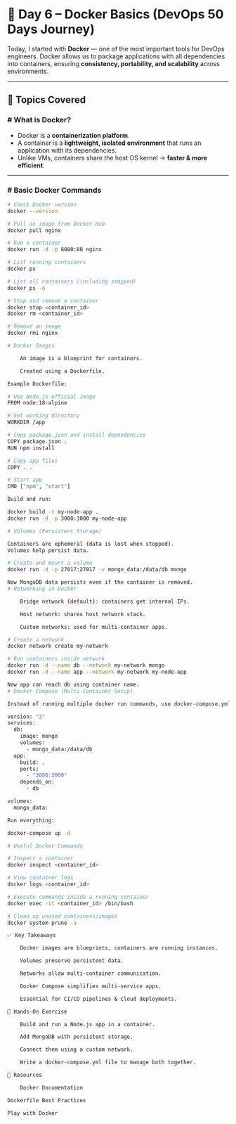 # 🚀 Day 6 – Docker Basics (DevOps 50 Days Journey)

Today, I started with **Docker** — one of the most important tools for DevOps engineers. Docker allows us to package applications with all dependencies into containers, ensuring **consistency, portability, and scalability** across environments.  

---

## 📌 Topics Covered

### # What is Docker?
- Docker is a **containerization platform**.
- A container is a **lightweight, isolated environment** that runs an application with its dependencies.
- Unlike VMs, containers share the host OS kernel → **faster & more efficient**.

---

### # Basic Docker Commands

```bash
# Check Docker version
docker --version

# Pull an image from Docker Hub
docker pull nginx

# Run a container
docker run -d -p 8080:80 nginx

# List running containers
docker ps

# List all containers (including stopped)
docker ps -a

# Stop and remove a container
docker stop <container_id>
docker rm <container_id>

# Remove an image
docker rmi nginx

# Docker Images

    An image is a blueprint for containers.

    Created using a Dockerfile.

Example Dockerfile:

# Use Node.js official image
FROM node:18-alpine

# Set working directory
WORKDIR /app

# Copy package.json and install dependencies
COPY package.json .
RUN npm install

# Copy app files
COPY . .

# Start app
CMD ["npm", "start"]

Build and run:

docker build -t my-node-app .
docker run -d -p 3000:3000 my-node-app

# Volumes (Persistent Storage)

Containers are ephemeral (data is lost when stopped).
Volumes help persist data.

# Create and mount a volume
docker run -d -p 27017:27017 -v mongo_data:/data/db mongo

Now MongoDB data persists even if the container is removed.
# Networking in Docker

    Bridge network (default): containers get internal IPs.

    Host network: shares host network stack.

    Custom networks: used for multi-container apps.

# Create a network
docker network create my-network

# Run containers inside network
docker run -d --name db --network my-network mongo
docker run -d --name app --network my-network my-node-app

Now app can reach db using container name.
# Docker Compose (Multi-Container Setup)

Instead of running multiple docker run commands, use docker-compose.yml.

version: "3"
services:
  db:
    image: mongo
    volumes:
      - mongo_data:/data/db
  app:
    build: .
    ports:
      - "3000:3000"
    depends_on:
      - db

volumes:
  mongo_data:

Run everything:

docker-compose up -d

# Useful Docker Commands

# Inspect a container
docker inspect <container_id>

# View container logs
docker logs <container_id>

# Execute commands inside a running container
docker exec -it <container_id> /bin/bash

# Clean up unused containers/images
docker system prune -a

✅ Key Takeaways

    Docker images are blueprints, containers are running instances.

    Volumes preserve persistent data.

    Networks allow multi-container communication.

    Docker Compose simplifies multi-service apps.

    Essential for CI/CD pipelines & cloud deployments.

📌 Hands-On Exercise

    Build and run a Node.js app in a container.

    Add MongoDB with persistent storage.

    Connect them using a custom network.

    Write a docker-compose.yml file to manage both together.

🔗 Resources

    Docker Documentation

Dockerfile Best Practices

Play with Docker

